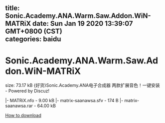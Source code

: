 
title: Sonic.Academy.ANA.Warm.Saw.Addon.WiN-MATRiX
date: Sun Jan 19 2020 13:39:07 GMT+0800 (CST)    
categories: baidu
---

# Sonic.Academy.ANA.Warm.Saw.Addon.WiN-MATRiX
size: 73.17 kB
 {好货}Sonic.Academy.ANA电子合成器 两款扩展音色！一键安装 - Powered by Discuz!
 
|- MATRiX.nfo - 9.00 kB
|- matrix-saanawsa.sfv - 174 B
|- matrix-saanawsa.rar - 64.00 kB

[How to download](https://bpcam.bemobtrk.com/go/2ceec3aa-1ca2-46d6-b9ff-aaa5c184517c?jno=5254)
